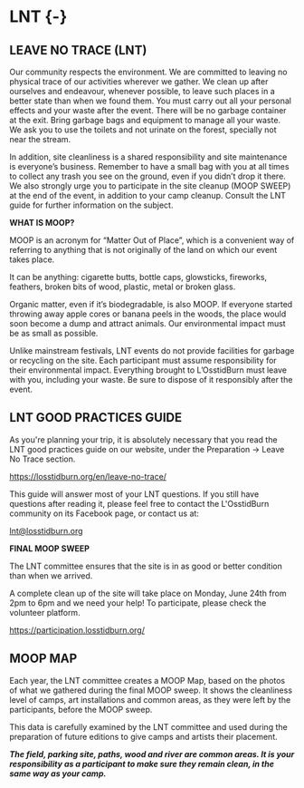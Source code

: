 # LNT {-}


<h2><span> LEAVE NO TRACE (LNT) </span></h2> 


Our community respects the environment. We are committed to leaving no physical trace of our activities wherever we gather. We clean up after ourselves and endeavour, whenever possible, to leave such places in a better state than when we found them. You must carry out all your personal effects and your waste after the event. There will be no garbage container at the exit. Bring garbage bags and equipment to manage all your waste. We ask you to use the toilets and not urinate on the forest, specially not near the stream. 

In addition, site cleanliness is a shared responsibility and site maintenance is everyone’s business. Remember to have a small bag with you at all times to collect any trash you see on the ground, even if you didn’t drop it there. We also strongly urge you to participate in the site cleanup (MOOP SWEEP) at the end of the event, in addition to your camp cleanup. Consult the LNT guide for further information on the subject.



**WHAT IS MOOP?**

MOOP is an acronym for “Matter Out of Place”, which is a convenient way of referring to anything that is not originally of the land on which our event takes place.

It can be anything: cigarette butts, bottle caps, glowsticks, fireworks, feathers, broken bits of wood, plastic, metal or broken glass.

Organic matter, even if it’s biodegradable, is also MOOP. If everyone started throwing away apple cores or banana peels in the woods, the place would soon become a dump and attract animals. Our environmental impact must be as small as possible.

Unlike mainstream festivals, LNT events do not provide facilities for garbage or recycling on the site. Each participant must assume responsibility for their environmental impact. Everything brought to L’OsstidBurn must leave with you, including your waste. Be sure to dispose of it responsibly after the event.


<h2><span>LNT GOOD PRACTICES GUIDE</span></h2>

As you're planning your trip, it is absolutely necessary that you read the LNT good practices guide on our website, under the Preparation -> Leave No Trace section.

https://losstidburn.org/en/leave-no-trace/

This guide will answer most of your LNT questions. If you still have questions after reading it, please feel free to contact the L'OsstidBurn community on its Facebook page, or contact us at: 

lnt@losstidburn.org

**FINAL MOOP SWEEP**

The LNT committee ensures that the site is in as good or better condition than when we arrived.

A complete clean up of the site will take place on Monday, June 24th from 2pm to 6pm and we need your help! To participate, please check the volunteer platform.

https://participation.losstidburn.org/

<h2><span>MOOP MAP</span></h2>

Each year, the LNT committee creates a MOOP Map, based on the photos of what we gathered during the final MOOP sweep. It shows the cleanliness level of camps, art installations and common areas, as they were left by the participants, before the MOOP sweep.

This data is carefully examined by the LNT committee and used during the preparation of future editions to give camps and artists their placement.

**_The field, parking site, paths, wood and river are common areas. It is your responsibility as a participant to make sure they remain clean, in the same way as your camp._**

